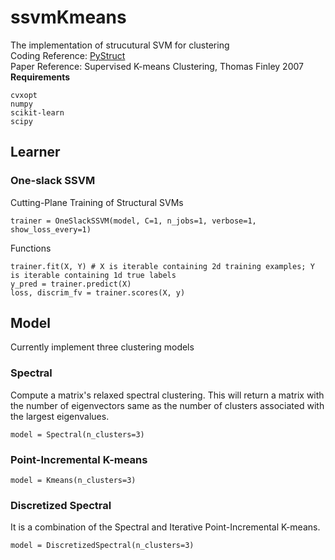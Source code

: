# ssvmKmeans
The implementation of strucutural SVM for clustering\
Coding Reference: [PyStruct](https://github.com/pystruct/pystruct)\
Paper Reference: Supervised K-means Clustering, Thomas Finley 2007\
**Requirements**
```
cvxopt
numpy
scikit-learn
scipy
```
## Learner
### One-slack SSVM
Cutting-Plane Training of Structural SVMs
```
trainer = OneSlackSSVM(model, C=1, n_jobs=1, verbose=1, show_loss_every=1)
```
Functions
```
trainer.fit(X, Y) # X is iterable containing 2d training examples; Y is iterable containing 1d true labels
y_pred = trainer.predict(X)
loss, discrim_fv = trainer.scores(X, y)
```
## Model
Currently implement three clustering models
### Spectral
Compute a matrix's relaxed spectral clustering. This will return a matrix with the number of eigenvectors same as the number of clusters associated with the largest eigenvalues.
```
model = Spectral(n_clusters=3)
```
### Point-Incremental K-means
```
model = Kmeans(n_clusters=3)
```
### Discretized Spectral
It is a combination of the Spectral and Iterative Point-Incremental K-means.
```
model = DiscretizedSpectral(n_clusters=3)
```





